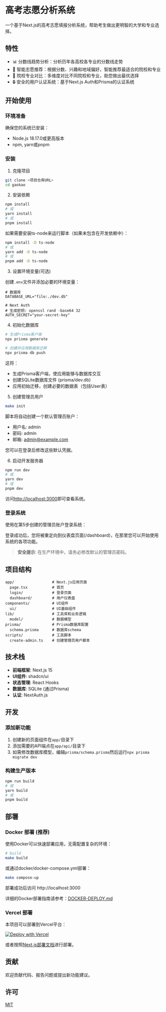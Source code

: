 # 高考志愿分析系统

一个基于Next.js的高考志愿填报分析系统，帮助考生做出更明智的大学和专业选择。

## 特性

- 📊 分数线趋势分析：分析历年各高校各专业的分数线走势
- 🧠 智能志愿推荐：根据分数、兴趣和地域偏好，智能推荐最适合的院校和专业
- 🎯 院校专业对比：多维度对比不同院校和专业，助您做出最优选择
- 🔒 安全的用户认证系统：基于Next.js Auth和Prisma的认证系统

## 开始使用

### 环境准备

确保您的系统已安装：

- Node.js 18.17.0或更高版本
- npm, yarn或pnpm

### 安装

1. 克隆项目

```bash
git clone <项目仓库URL>
cd gaokao
```

2. 安装依赖

```bash
npm install
# 或
yarn install
# 或
pnpm install
```

如果需要安装ts-node来运行脚本（如果未包含在开发依赖中）：

```bash
npm install -D ts-node
# 或
yarn add -D ts-node
# 或
pnpm add -D ts-node
```

3. 设置环境变量(可选)

创建`.env`文件并添加必要的环境变量：

```
# 数据库
DATABASE_URL="file:./dev.db"

# Next Auth
# 生成密钥: openssl rand -base64 32
AUTH_SECRET="your-secret-key"
```

4. 初始化数据库

```bash
# 生成Prisma客户端
npx prisma generate

# 创建并应用数据库迁移
npx prisma db push
```

这将：
- 生成Prisma客户端，使应用能够与数据库交互
- 创建SQLite数据库文件 (prisma/dev.db)
- 应用初始迁移，创建必要的数据表（包括User表）

5. 创建管理员用户

```bash
make init
```

脚本将自动创建一个默认管理员账户：
- 用户名: admin
- 密码: admin
- 邮箱: admin@example.com

您可以在登录后修改这些默认凭据。

6. 启动开发服务器

```bash
npm run dev
# 或
yarn dev
# 或
pnpm dev
```

访问[http://localhost:3000](http://localhost:3000)即可查看系统。

### 登录系统

使用在第5步创建的管理员账户登录系统：

登录成功后，您将被重定向到仪表盘页面(/dashboard)，在那里您可以开始使用系统的各项功能。

> **安全提示**: 在生产环境中，请务必修改默认的管理员密码。

## 项目结构

```
app/                 # Next.js应用页面
  page.tsx           # 首页
  login/             # 登录页面
  dashboard/         # 用户仪表盘
components/          # UI组件
  ui/                # UI基础组件
lib/                 # 工具库和业务逻辑
  model/             # 数据模型
prisma/              # Prisma数据库配置
  schema.prisma      # 数据库schema
scripts/             # 工具脚本
  create-admin.ts    # 创建管理员用户脚本
```

## 技术栈

- **前端框架**: Next.js 15
- **UI组件**: shadcn/ui
- **状态管理**: React Hooks
- **数据库**: SQLite (通过Prisma)
- **认证**: NextAuth.js

## 开发

### 添加新功能

1. 创建新的页面组件在`app/`目录下
2. 添加需要的API端点在`app/api/`目录下
3. 如需修改数据库模型，编辑`prisma/schema.prisma`然后运行`npx prisma migrate dev`

### 构建生产版本

```bash
npm run build
# 或
yarn build
# 或
pnpm build
```

## 部署

### Docker 部署 (推荐)

使用Docker可以快速部署应用，无需配置复杂的环境：

```bash
# build
make build
```

或通过docker/docker-compose.yml部署：

```bash
make compose-up
```

部署成功后访问 http://localhost:3000

详细的Docker部署指南请参考：[DOCKER-DEPLOY.md](./DOCKER-DEPLOY.md)

### Vercel 部署

本项目可以部署到Vercel平台：

[![Deploy with Vercel](https://vercel.com/button)](https://vercel.com/new/clone?repository-url=https://github.com/yourusername/gaokao)

或者按照[Next.js部署文档](https://nextjs.org/docs/app/building-your-application/deploying)进行部署。

## 贡献

欢迎贡献代码、报告问题或提出新功能建议。

## 许可

[MIT](LICENSE)
